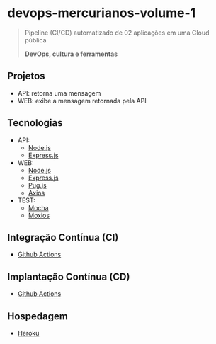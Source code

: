 # devops-mercurianos-volume-1

> Pipeline (CI/CD) automatizado de 02 aplicações em uma Cloud pública
>
> **DevOps, cultura e ferramentas**

## Projetos

- API: retorna uma mensagem
- WEB: exibe a mensagem retornada pela API

## Tecnologias

- API:
    - [Node.js](https://nodejs.org/) <br>
    - [Express.js](https://expressjs.com/)
- WEB:
    - [Node.js](https://nodejs.org/)
    - [Express.js](https://expressjs.com/)
    - [Pug.js](https://pugjs.org/)
    - [Axios](https://axios-http.com/)
- TEST: 
    - [Mocha](https://mochajs.org/)
    - [Moxios](https://github.com/axios/moxios)

## Integração Contínua (CI)

- [Github Actions](https://github.com/features/actions)

## Implantação Contínua (CD)

- [Github Actions](https://github.com/features/actions)

## Hospedagem

- [Heroku](https://heroku.com/)
